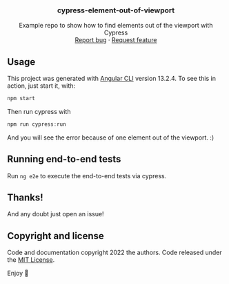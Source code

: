 <p align="center">
<h3 align="center">cypress-element-out-of-viewport</h3></h3>

  <p align="center">
    Example repo to show how to find elements out of the viewport with Cypress
    <br>
    <a href="https://github.com/Ismaestro/cypress-element-out-of-viewport/issues/new?template=bug.md">Report bug</a>
    ·
    <a href="https://github.com/Ismaestro/cypress-element-out-of-viewport/issues/new?template=feature.md&labels=feature">Request feature</a>
  </p>
</p>

## Usage

This project was generated with [Angular CLI](https://github.com/angular/angular-cli) version 13.2.4.
To see this in action, just start it, with:
```typescript
npm start
```

Then run cypress with
```typescript
npm run cypress:run
```

And you will see the error because of one element out of the viewport. :)

## Running end-to-end tests

Run `ng e2e` to execute the end-to-end tests via cypress.

## Thanks!

And any doubt just open an issue!

## Copyright and license

Code and documentation copyright 2022 the authors. Code released under the [MIT License](https://github.com/Ismaestro/cypress-element-out-of-viewport/blob/master/LICENSE.md).

Enjoy :metal:
